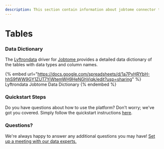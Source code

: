 ```yaml
---
description: This section contain information about jobtome connector tables information
---
```


# Tables

### Data Dictionary

The [Lyftrondata](https://www.lyftrondata.com/) driver for [Jobtome](https://www.lyftrondata.com/integration/jobtome/)[ ](https://www.lyftrondata.com/integration/jobtome/)provides a detailed data dictionary of the tables with data types and column names.

{% embed url="https://docs.google.com/spreadsheets/d/1a7PyHRYbH-hhS9fWW9GY1ZUT7YiWtemWH9HeNGhVjqk/edit?usp=sharing" %}
Lyftrondata Jobtome Data Dictionary
{% endembed %}

### Quickstart Steps

Do you have questions about how to use the platform? Don't worry; we've got you covered. Simply follow the quickstart instructions [here](../../../../quickstart-steps.md).

### Questions? <a href="#questions" id="questions"></a>

We're always happy to answer any additional questions you may have! [Set up a meeting with our data experts.](https://www.lyftrondata.com/book-a-meeting/)


